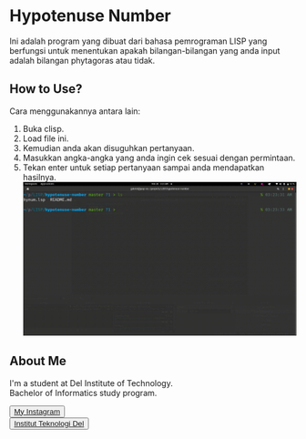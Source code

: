 # <b>Hypotenuse Number</b>

Ini adalah program yang dibuat dari bahasa pemrograman LISP yang berfungsi untuk menentukan apakah bilangan-bilangan yang anda input adalah bilangan phytagoras atau tidak.

## <b>How to Use? </b>

Cara menggunakannya antara lain:
1. Buka clisp.
2. Load file ini.
3. Kemudian anda akan disuguhkan pertanyaan.
4. Masukkan angka-angka yang anda ingin cek sesuai dengan permintaan.
5. Tekan enter untuk setiap pertanyaan sampai anda mendapatkan hasilnya.
![video](video.gif)
## <b>About Me</b>

I'm a student at Del Institute of Technology. <br>
Bachelor of Informatics study program. <br>


<button><a href="https://www.instagram.com/gabrielhtg77/">My Instagram</a></button>
<br>
<button><a href="https://www.del.ac.id/">Institut Teknologi Del</a></button>    
